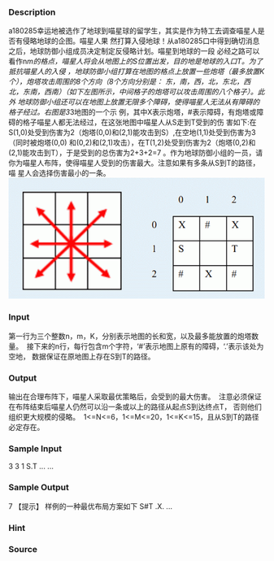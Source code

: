 
### Description
a180285幸运地被选作了地球到喵星球的留学生，其实是作为特工去调查喵星人是否有侵略地球的企图。喵星人果
然打算入侵地球！从a180285口中得到确切消息之后，地球防御小组成员决定制定反侵略计划。喵星到地球的一段
必经之路可以看作n*m的格点，喵星人将会从地图上的S位置出发，目的地是地球的入口T。为了抵抗喵星人的入侵
，地球防御小组打算在地图的格点上放置一些炮塔（最多放置K个），炮塔攻击周围的8个方向（8个方向分别是：
东，南，西，北，东北，西北，东南，西南）（如下左图所示，中间格子的炮塔可以攻击周围的八个格子）。此外
地球防御小组还可以在地图上放置无限多个障碍，使得喵星人无法从有障碍的格子经过。右图是3*3地图的一个示
例，其中X表示炮塔，#表示障碍，有炮塔或障碍的格子喵星人都无法经过，在这张地图中喵星人从S走到T受到的伤
害如下:在S(1,0)处受到伤害为2（炮塔(0,0)和(2,1)能攻击到S）,在空地(1,1)处受到伤害为3（同时被炮塔(0,0)
和(0,2)和(2,1)攻击），在T(1,2)处受到伤害为2（炮塔(0,2)和(2,1)能攻击到T），于是受到的总伤害为2+3+2=7
。作为地球防御小组的一员，请你为喵星人布阵，使得喵星人受到的伤害最大。注意如果有多条从S到T的路径，喵
星人会选择伤害最小的一条。
![](/JudgeOnline/upload/201204/11(3).jpg)
### Input
第一行为三个整数n，m，K，分别表示地图的长和宽，以及最多能放置的炮塔数量。 
接下来的n行，每行包含m个字符，‘#’表示地图上原有的障碍，‘.’表示该处为空地，
数据保证在原地图上存在S到T的路径。
### Output
输出在合理布阵下，喵星人采取最优策略后，会受到的最大伤害。 
注意必须保证在布阵结束后喵星人仍然可以沿一条或以上的路径从起点S到达终点T，
否则他们组织更大规模的侵略。 
1<=N<=6，1<=M<=20，1<=K<=15，且从S到T的路径必定存在。
### Sample Input
3 3 1
S.T
...
...
### Sample Output
7 
【提示】 
样例的一种最优布局方案如下 
S#T 
.X. 
... 
### Hint

### Source
